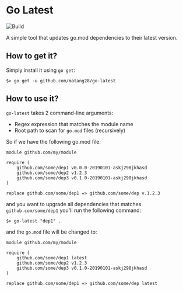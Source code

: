 # Go Latest
![Build](https://github.com/matang28/go-latest/workflows/Go-Latest%20Test/badge.svg)


A simple tool that updates go.mod dependencies to their latest version.  

## How to get it?
Simply install it using `go get`:
```
$> go get -u github.com/matang28/go-latest
```

## How to use it?
`go-latest` takes 2 command-line arguments:  
* Regex expression that matches the module name  
* Root path to scan for `go.mod` files (recursively)
 
So if we have the following go.mod file:
```
module github.com/my/module

require (
    github.com/some/dep1 v0.0.0-20190101-askj298jkhasd
    github.com/some/dep2 v1.2.3
    github.com/some/dep3 v0.1.0-20190101-askj298jkhasd
)

replace github.com/some/dep1 => github.com/some/dep v.1.2.3
```

and you want to upgrade all dependencies that matches `github.com/some/dep1` you'll run the following command:
```
$> go-latest "dep1" .
```

and the `go.mod` file will be changed to:
```
module github.com/my/module

require (
    github.com/some/dep1 latest
    github.com/some/dep2 v1.2.3
    github.com/some/dep3 v0.1.0-20190101-askj298jkhasd
)

replace github.com/some/dep1 => github.com/some/dep latest
```